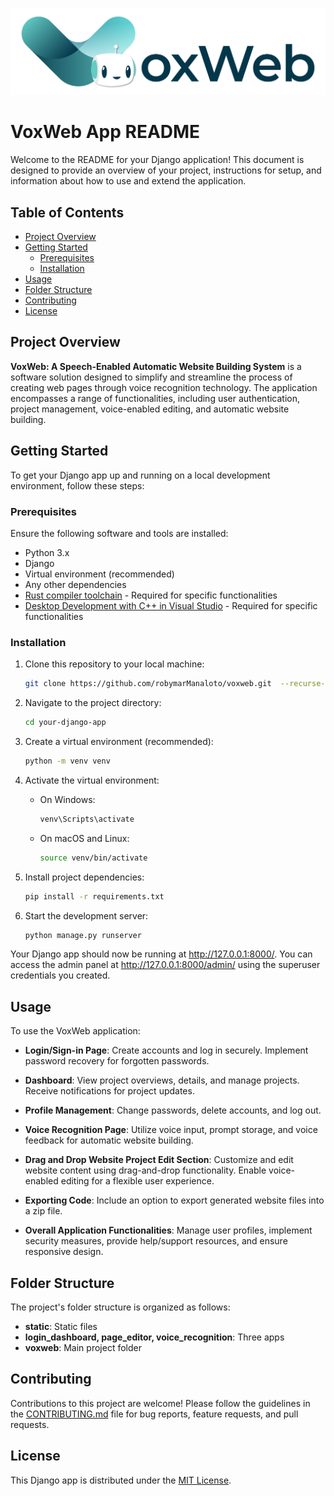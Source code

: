 ![alt text](https://github.com/robymarManaloto/voxweb/blob/main/static/login_dashboard/logo_2.png?raw=true)

# VoxWeb App README

Welcome to the README for your Django application! This document is designed to provide an overview of your project, instructions for setup, and information about how to use and extend the application.

## Table of Contents

- [Project Overview](#project-overview)
- [Getting Started](#getting-started)
  - [Prerequisites](#prerequisites)
  - [Installation](#installation)
- [Usage](#usage)
- [Folder Structure](#folder-structure)
- [Contributing](#contributing)
- [License](#license)

## Project Overview

**VoxWeb: A Speech-Enabled Automatic Website Building System** is a software solution designed to simplify and streamline the process of creating web pages through voice recognition technology. The application encompasses a range of functionalities, including user authentication, project management, voice-enabled editing, and automatic website building.

## Getting Started

To get your Django app up and running on a local development environment, follow these steps:

### Prerequisites

Ensure the following software and tools are installed:

- Python 3.x
- Django
- Virtual environment (recommended)
- Any other dependencies
- [Rust compiler toolchain](https://rustup.rs/) - Required for specific functionalities
- [Desktop Development with C++ in Visual Studio](https://visualstudio.microsoft.com/visual-cpp-build-tools/) - Required for specific functionalities

### Installation

1. Clone this repository to your local machine:

   ```bash
   git clone https://github.com/robymarManaloto/voxweb.git  --recurse-submodules
   ```

2. Navigate to the project directory:

   ```bash
   cd your-django-app
   ```

3. Create a virtual environment (recommended):

   ```bash
   python -m venv venv
   ```

4. Activate the virtual environment:

   - On Windows:

     ```bash
     venv\Scripts\activate
     ```

   - On macOS and Linux:

     ```bash
     source venv/bin/activate
     ```

5. Install project dependencies:

   ```bash
   pip install -r requirements.txt
   ```

6. Start the development server:

   ```bash
   python manage.py runserver
   ```

Your Django app should now be running at http://127.0.0.1:8000/. You can access the admin panel at http://127.0.0.1:8000/admin/ using the superuser credentials you created.

## Usage

To use the VoxWeb application:

- **Login/Sign-in Page**: Create accounts and log in securely. Implement password recovery for forgotten passwords.

- **Dashboard**: View project overviews, details, and manage projects. Receive notifications for project updates.

- **Profile Management**: Change passwords, delete accounts, and log out.

- **Voice Recognition Page**: Utilize voice input, prompt storage, and voice feedback for automatic website building.

- **Drag and Drop Website Project Edit Section**: Customize and edit website content using drag-and-drop functionality. Enable voice-enabled editing for a flexible user experience.

- **Exporting Code**: Include an option to export generated website files into a zip file.

- **Overall Application Functionalities**: Manage user profiles, implement security measures, provide help/support resources, and ensure responsive design.

## Folder Structure

The project's folder structure is organized as follows:

- **static**: Static files
- **login_dashboard, page_editor, voice_recognition**: Three apps
- **voxweb**: Main project folder

## Contributing

Contributions to this project are welcome! Please follow the guidelines in the [CONTRIBUTING.md](CONTRIBUTING.md) file for bug reports, feature requests, and pull requests.

## License

This Django app is distributed under the [MIT License](LICENSE).
